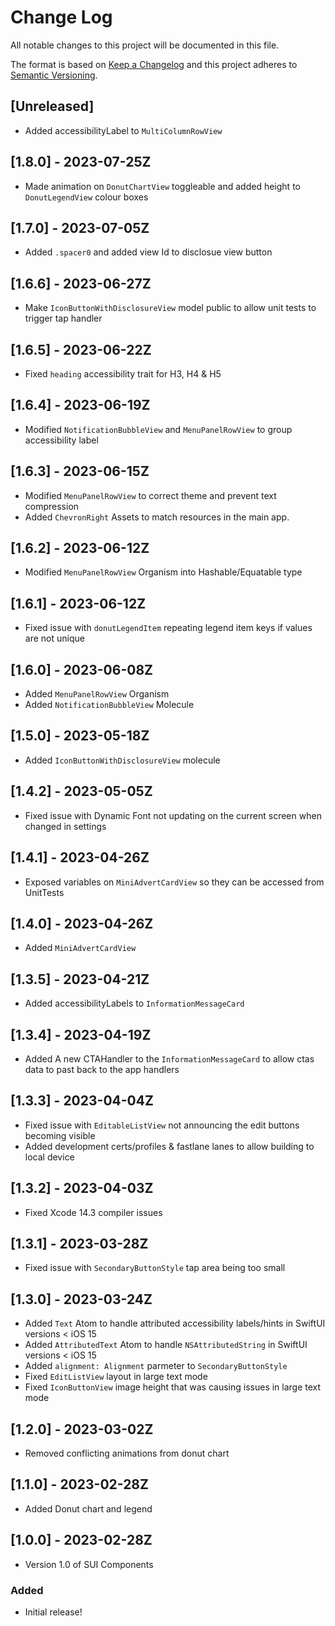 # Change Log
All notable changes to this project will be documented in this file.

The format is based on [Keep a Changelog](http://keepachangelog.com/)
and this project adheres to [Semantic Versioning](http://semver.org/).

## [Unreleased]
- Added accessibilityLabel to `MultiColumnRowView`

## [1.8.0] - 2023-07-25Z
- Made animation on `DonutChartView` toggleable and added height to `DonutLegendView` colour boxes 

## [1.7.0] - 2023-07-05Z
- Added `.spacer0` and added view Id to disclosue view button

## [1.6.6] - 2023-06-27Z
- Make `IconButtonWithDisclosureView` model public to allow unit tests to trigger tap handler

## [1.6.5] - 2023-06-22Z
- Fixed `heading` accessibility trait for H3, H4 & H5

## [1.6.4] - 2023-06-19Z

- Modified `NotificationBubbleView` and `MenuPanelRowView` to group accessibility label

## [1.6.3] - 2023-06-15Z
- Modified `MenuPanelRowView` to correct theme and prevent text compression
- Added `ChevronRight` Assets to match resources in the main app.  

## [1.6.2] - 2023-06-12Z
- Modified `MenuPanelRowView` Organism into Hashable/Equatable type

## [1.6.1] - 2023-06-12Z

- Fixed issue with `donutLegendItem` repeating legend item keys if values are not unique

## [1.6.0] - 2023-06-08Z
- Added `MenuPanelRowView` Organism
- Added `NotificationBubbleView` Molecule

## [1.5.0] - 2023-05-18Z
- Added `IconButtonWithDisclosureView` molecule

## [1.4.2] - 2023-05-05Z
- Fixed issue with Dynamic Font not updating on the current screen when changed in settings

## [1.4.1] - 2023-04-26Z
- Exposed variables on `MiniAdvertCardView` so they can be accessed from UnitTests

## [1.4.0] - 2023-04-26Z
- Added `MiniAdvertCardView`

## [1.3.5] - 2023-04-21Z
- Added accessibilityLabels to `InformationMessageCard`

## [1.3.4] - 2023-04-19Z
- Added A new CTAHandler to the `InformationMessageCard` to allow ctas data to past back to the app handlers

## [1.3.3] - 2023-04-04Z
- Fixed issue with `EditableListView` not announcing the edit buttons becoming visible
- Added development certs/profiles & fastlane lanes to allow building to local device

## [1.3.2] - 2023-04-03Z
- Fixed Xcode 14.3 compiler issues

## [1.3.1] - 2023-03-28Z
- Fixed issue with `SecondaryButtonStyle` tap area being too small

## [1.3.0] - 2023-03-24Z
- Added `Text` Atom to handle attributed accessibility labels/hints in SwiftUI versions < iOS 15
- Added `AttributedText` Atom to handle `NSAttributedString` in SwiftUI versions < iOS 15
- Added `alignment: Alignment` parmeter to `SecondaryButtonStyle`
- Fixed `EditListView` layout in large text mode
- Fixed `IconButtonView` image height that was causing issues in large text mode

## [1.2.0] - 2023-03-02Z
- Removed conflicting animations from donut chart

## [1.1.0] - 2023-02-28Z
- Added Donut chart and legend

## [1.0.0] - 2023-02-28Z
- Version 1.0 of SUI Components

### Added
- Initial release!
